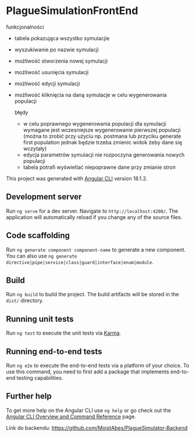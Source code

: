 # PlagueSimulationFrontEnd

funkcjonalności
- tabela pokazująca wszystko symulacjie
- wyszukiwanie po nazwie symulacji
- możliwość stworzenia nowej symulacji
- możliwość usunięcia symulacji
- możliwość edycji symulacji
- możliwość kliknięcia na daną symulacje w celu wygenerowania populacji

  błędy
  - w celu poprawnego wygenerowania populacji dla symulacji wymagane jest wczesniejsze wygenerowanie pierwszej populacji (można to zrobić przy użyciu np. postmana lub przyciku generate first population jednak będzie trzeba zmienic widok żeby dane się wczytały)
  - edycja parametrów symulacji nie rozpoczyna generowania nowych populacji
  - tabela potrafi wyświetlać niepoprawne dane przy zmianie stron

This project was generated with [Angular CLI](https://github.com/angular/angular-cli) version 18.1.2.

## Development server

Run `ng serve` for a dev server. Navigate to `http://localhost:4200/`. The application will automatically reload if you change any of the source files.

## Code scaffolding

Run `ng generate component component-name` to generate a new component. You can also use `ng generate directive|pipe|service|class|guard|interface|enum|module`.

## Build

Run `ng build` to build the project. The build artifacts will be stored in the `dist/` directory.

## Running unit tests

Run `ng test` to execute the unit tests via [Karma](https://karma-runner.github.io).

## Running end-to-end tests

Run `ng e2e` to execute the end-to-end tests via a platform of your choice. To use this command, you need to first add a package that implements end-to-end testing capabilities.

## Further help

To get more help on the Angular CLI use `ng help` or go check out the [Angular CLI Overview and Command Reference](https://angular.dev/tools/cli) page.


Link do backendu: https://github.com/MoistAbes/PlagueSimulator-Backend
